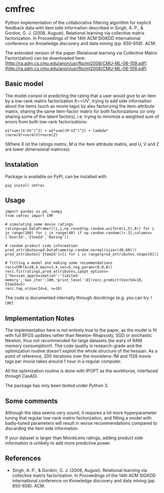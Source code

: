 # cmfrec

Python implementation of the collaborative filtering algorithm for explicit feedback data with item side information described in Singh, A. P., & Gordon, G. J. (2008, August). Relational learning via collective matrix factorization. In Proceedings of the 14th ACM SIGKDD international conference on Knowledge discovery and data mining (pp. 650-658). ACM.

The extended version of the paper (Relational learning via Collective Matrix Factorization) can be downloaded here:
[http://ra.adm.cs.cmu.edu/anon/usr/ftp/ml2008/CMU-ML-08-109.pdf](http://ra.adm.cs.cmu.edu/anon/usr/ftp/ml2008/CMU-ML-08-109.pdf)

## Basic model
The model consist in predicting the rating that a user would give to an item by a low-rank matrix factorization X~=UV’, trying to add side information about the items (such as movie tags) by also factorizing the item-attribute matrix, sharing the same item-factor matrix for both factorizations (or only sharing some of the latent factors), i.e. trying to minimize a weighted sum of errors from both low-rank factorizations:

```w1*sum((X-UV‘)^2) + w2*sum((M-VZ‘)^2) + lambda*(norm(U)+norm(V)+norm(Z)```

(Where X ist the ratings matrix, M is the item attribute matrix, and U, V and Z are lower dimensional matrices)

## Instalation
Package is available on PyPI, can be installed with

```pip install cmfrec```

## Usage
```
import pandas as pd, numpy
from cmfrec import CMF

# simulating some movie ratings
ratings=pd.DataFrame([(i,j,np.round(np.random.uniform(1,5),0)) for i in range(100) for j in range(40) if np.random.random()>.3],columns=['UserId','ItemId','Rating'])

# random product side information
prod_attributes=pd.DataFrame(np.random.normal(size=(40,60)))
prod_attributes['ItemId']=[i for i in range(prod_attributes.shape[0])]

# fitting a model and making some recommendations
recc=CMF(k=20,k_main=3,k_sec=5,reg_param=(0,0,0))
recc.fit(ratings,prod_attributes,ipopt_options={'hessian_approximation':'limited-memory','max_iter':100,'print_level':0})recc.predict(UserId=10, ItemId=5)
recc.top_n(UserId=4, n=10)
```

The code is documented internally through docstrings (e.g. you can try `?CMF`)

## Implementation Notes
The implementation here is not entirely true to the paper, as the model is fit with full BFGS updates rather than Newton-Rhapsody, SGD or stochastic Newton, thus not recommended for large datasets (be wary of RAM memory consumption!). The code quality is research-grade and the optimization routine doesn’t exploit the whole structure of the hessian. As a point of reference, 200 iterations over the movielens-1M and 1128 movie tags per movie takes around 1 hour in a regular computer.


All the optimization routine is done with IPOPT as the workhorse, interfaced through CasADi.

The package has only been tested under Python 3.


## Some comments
Although the idea seems very sound, it requires a lot more hyperparameter tuning that regular low-rank matrix factorization, and fitting a model with badly-tuned parameters will result in worse recommendations compared to discarding the item side information.

If your dataset is larger than MovieLens ratings, adding product side information is unlikely to add more predictive power.

## References
* Singh, A. P., & Gordon, G. J. (2008, August). Relational learning via collective matrix factorization. In Proceedings of the 14th ACM SIGKDD international conference on Knowledge discovery and data mining (pp. 650-658). ACM.
